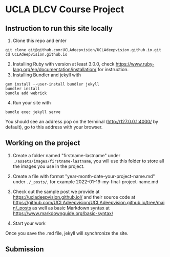 # UCLA DLCV Course Project

## Instruction to run this site locally

1. Clone this repo and enter 

```
git clone git@github.com:UCLAdeepvision/UCLAdeepvision.github.io.git
cd UCLAdeepvision.github.io
```
2. Installing Ruby with version at least 3.0.0, check https://www.ruby-lang.org/en/documentation/installation/ for instruction.
3. Installing Bundler and jekyll with
```
gem install --user-install bundler jekyll
bundler install
bundle add webrick
```
4. Run your site with
```
bundle exec jekyll serve
```
You should see an address pop on the terminal (http://127.0.0.1:4000/ by default), go to this address with your browser.

## Working on the project

1. Create a folder named "firstname-lastname" under ```./assets/images/firstname-lastname```, you will use this folder to store all the images you use in the project.

2. Create a file with format "year-month-date-your-project-name.md" under ```./_posts/```, for example 2022-01-19-my-final-project-name.md

3. Check out the sample post we provide at https://ucladeepvision.github.iol/ and their source code at https://github.com/UCLAdeepvision/UCLAdeepvision.github.io/tree/main/_posts as well as basic Markdown syntax at https://www.markdownguide.org/basic-syntax/ 

4. Start your work

Once you save the .md file, jekyll will synchronize the site.

## Submission


